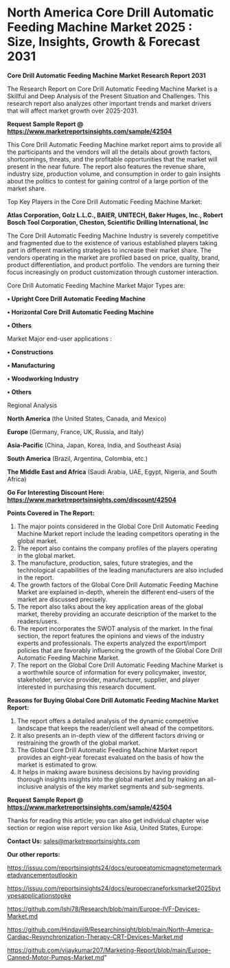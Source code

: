# North America Core Drill Automatic Feeding Machine Market 2025 : Size, Insights, Growth & Forecast 2031

<strong>Core Drill Automatic Feeding Machine Market Research Report 2031</strong>

The Research Report on Core Drill Automatic Feeding Machine Market is a Skillful and Deep Analysis of the Present Situation and Challenges. This research report also analyzes other important trends and market drivers that will affect market growth over 2025-2031.

<strong>Request Sample Report @ <a href=https://www.marketreportsinsights.com/sample/42504>https://www.marketreportsinsights.com/sample/42504</a></strong>

This Core Drill Automatic Feeding Machine market report aims to provide all the participants and the vendors will all the details about growth factors, shortcomings, threats, and the profitable opportunities that the market will present in the near future. The report also features the revenue share, industry size, production volume, and consumption in order to gain insights about the politics to contest for gaining control of a large portion of the market share.

Top Key Players in the Core Drill Automatic Feeding Machine Market:

<strong>Atlas Corporation, Golz L.L.C., BAIER, UNITECH, Baker Huges, Inc., Robert Bosch Tool Corporation, Cheston, Scientific Drilling International, Inc</strong>

The Core Drill Automatic Feeding Machine Industry is severely competitive and fragmented due to the existence of various established players taking part in different marketing strategies to increase their market share. The vendors operating in the market are profiled based on price, quality, brand, product differentiation, and product portfolio. The vendors are turning their focus increasingly on product customization through customer interaction.

Core Drill Automatic Feeding Machine Market Major Types are:

<strong>•  Upright Core Drill Automatic Feeding Machine

•  Horizontal Core Drill Automatic Feeding Machine

•  Others</strong>

Market Major end-user applications :

<strong>•  Constructions

•  Manufacturing

•  Woodworking Industry

•  Others</strong>

Regional Analysis

</u><strong><b>North America</b></strong> (the United States, Canada, and Mexico)

<strong><b>Europe </b></strong>(Germany, France, UK, Russia, and Italy)

<strong><b>Asia-Pacific</b></strong> (China, Japan, Korea, India, and Southeast Asia)

<strong><b>South America</b></strong> (Brazil, Argentina, Colombia, etc.)

<strong><b>The Middle East and Africa</b></strong> (Saudi Arabia, UAE, Egypt, Nigeria, and South Africa)

<strong>Go For Interesting Discount Here: <a href=https://www.marketreportsinsights.com/discount/42504>https://www.marketreportsinsights.com/discount/42504</a></strong>

<strong>Points Covered in The Report:</strong>
<ol>
  <li>The major points considered in the Global Core Drill Automatic Feeding Machine Market report include the leading competitors operating in the global market.</li>
  <li>The report also contains the company profiles of the players operating in the global market.</li>
  <li>The manufacture, production, sales, future strategies, and the technological capabilities of the leading manufacturers are also included in the report.</li>
  <li>The growth factors of the Global Core Drill Automatic Feeding Machine Market are explained in-depth, wherein the different end-users of the market are discussed precisely.</li>
  <li>The report also talks about the key application areas of the global market, thereby providing an accurate description of the market to the readers/users.</li>
  <li>The report incorporates the SWOT analysis of the market. In the final section, the report features the opinions and views of the industry experts and professionals. The experts analyzed the export/import policies that are favorably influencing the growth of the Global Core Drill Automatic Feeding Machine Market.</li>
  <li>The report on the Global Core Drill Automatic Feeding Machine Market is a worthwhile source of information for every policymaker, investor, stakeholder, service provider, manufacturer, supplier, and player interested in purchasing this research document.</li>
</ol>
<strong>Reasons for Buying Global Core Drill Automatic Feeding Machine Market Report:</strong>

<ol>
  <li>The report offers a detailed analysis of the dynamic competitive landscape that keeps the reader/client well ahead of the competitors.</li>
  <li>It also presents an in-depth view of the different factors driving or restraining the growth of the global market.</li>
  <li>The Global Core Drill Automatic Feeding Machine Market report provides an eight-year forecast evaluated on the basis of how the market is estimated to grow.</li>
  <li>It helps in making aware business decisions by having providing thorough insights insights into the global market and by making an all-inclusive analysis of the key market segments and sub-segments.</li>
</ol>
<strong>Request Sample Report @ <a href=https://www.marketreportsinsights.com/sample/42504>https://www.marketreportsinsights.com/sample/42504</a></strong>


Thanks for reading this article; you can also get individual chapter wise section or region wise report version like Asia, United States, Europe.

<strong>Contact Us:</strong>
sales@marketreportsinsights.com

<strong>Our other reports:</strong>

<a href=https://issuu.com/reportsinsights24/docs/europeatomicmagnetometermarketadvancementoutlookin>https://issuu.com/reportsinsights24/docs/europeatomicmagnetometermarketadvancementoutlookin</a>

<a href=https://issuu.com/reportsinsights24/docs/europecraneforksmarket2025bytypesapplicationstopke>https://issuu.com/reportsinsights24/docs/europecraneforksmarket2025bytypesapplicationstopke</a>

<a href=https://github.com/Ishi78/Research/blob/main/Europe-IVF-Devices-Market.md>https://github.com/Ishi78/Research/blob/main/Europe-IVF-Devices-Market.md</a>

<a href=https://github.com/Hindavii9/Researchinsight/blob/main/North-America-Cardiac-Resynchronization-Therapy-CRT-Devices-Market.md>https://github.com/Hindavii9/Researchinsight/blob/main/North-America-Cardiac-Resynchronization-Therapy-CRT-Devices-Market.md</a>

<a href=https://github.com/vijaykumar207/Marketing-Report/blob/main/Europe-Canned-Motor-Pumps-Market.md>https://github.com/vijaykumar207/Marketing-Report/blob/main/Europe-Canned-Motor-Pumps-Market.md</a>"
